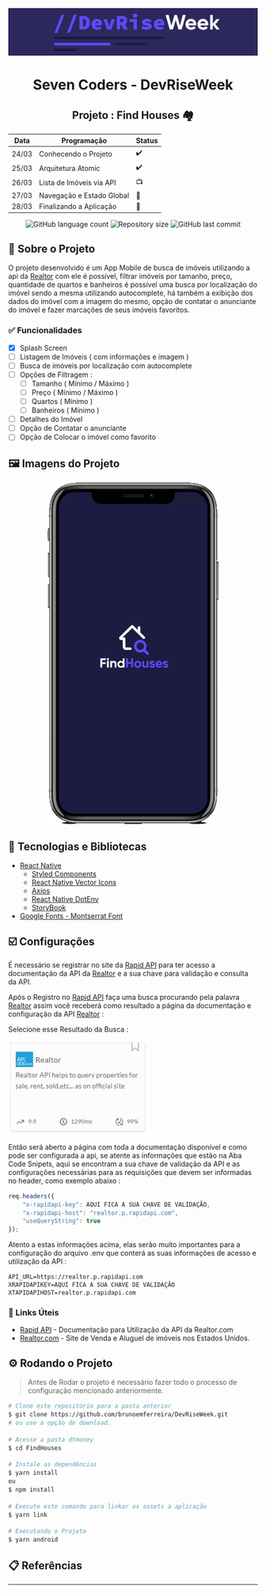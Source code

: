 <!-- Logotipo -->
<div align="center">
   <img src="./Assets/logo.png"/>
</div>

<!-- Title -->
<h1 align="center">Seven Coders - DevRiseWeek</h1>

<!-- Subtitle -->
<h2 align="center"> Projeto : Find Houses 🏘️ </h2>

| Data  | Programação               | Status |
| ----- | ------------------------- | ------ |
| 24/03 | Conhecendo o Projeto      | ✔️      |
| 25/03 | Arquitetura Atomic        | ✔️      |
| 26/03 | Lista de Imóveis via API  | 📺      |
| 27/03 | Navegação e Estado Global | 🚧      |
| 28/03 | Finalizando a Aplicação   | 🚧      |


<!-- Badges -->
<p align="center">
  <img alt="GitHub language count" src="https://img.shields.io/github/languages/count/brunoemferreira/DevRiseWeek?color=%2304D361?style=flat-square">
  <img alt="Repository size" src="https://img.shields.io/github/repo-size/brunoemferreira/DevRiseWeek?style=flat-square">
  <img alt="GitHub last commit" src="https://img.shields.io/github/last-commit/brunoemferreira/DevRiseWeek?style=flat-square">
</p>

<!-- Sobre o Projeto -->
## 🚀 Sobre o Projeto
O projeto desenvolvido é um App Mobile de busca de imóveis utilizando a api da [Realtor](https://www.realtor.com/) com ele é possível, filtrar imóveis por tamanho, preço, quantidade de quartos e banheiros é possível uma busca por localização do imóvel sendo a mesma utilizando autocomplete, há também a exibição dos dados do imóvel com a imagem do mesmo, opção de contatar o anunciante do imóvel e fazer marcações de seus imóveis favoritos.   

### ✅ Funcionalidades 
- [X] Splash Screen 
- [ ] Listagem de Imóveis ( com informações e imagem )
- [ ] Busca de imóveis por localização com autocomplete
- [ ] Opções de Filtragem :
  - [ ] Tamanho ( Mínimo / Máximo )
  - [ ] Preço ( Mínimo / Máximo )
  - [ ] Quartos ( Mínimo )
  - [ ] Banheiros ( Mínimo )  
- [ ] Detalhes do Imóvel
- [ ] Opção de Contatar o anunciante
- [ ] Opção de Colocar o imóvel como favorito

## 🖼️ Imagens do Projeto

<div align="center">
   <img src="./Assets/SplashScreen.png"/>
</div>

## 🧰 Tecnologias e Bibliotecas
* [React Native](https://reactnative.dev/)
  * [Styled Components]()
  * [React Native Vector Icons]()
  * [Axios]()
  * [React Native DotEnv]()
  * [StoryBook]()
* [Google Fonts - Montserrat Font]()

## ☑️ Configurações
É necessário se registrar no site da [Rapid API](https://rapidapi.com/) para ter acesso a documentação da API da [Realtor](https://www.realtor.com/) e a sua chave para validação e consulta da API.

Após o Registro no [Rapid API](https://rapidapi.com/) faça uma busca procurando pela palavra [Realtor](https://www.realtor.com/) assim você receberá como resultado a página da documentação e configuração da API [Realtor](https://www.realtor.com/) : 

Selecione esse Resultado da Busca :

<img src="./assets/apirealtor.png"/>

Então será aberto a página com toda a documentação disponível e como pode ser configurada a api, se atente as informações que estão na Aba Code Snipets, aqui se encontram a sua chave de validação da API e as configurações necessárias para as requisições que devem ser informadas no header, como exemplo abaixo : 

```javascript
req.headers({
	"x-rapidapi-key": AQUI FICA A SUA CHAVE DE VALIDAÇÃO,
	"x-rapidapi-host": "realtor.p.rapidapi.com",
	"useQueryString": true
});

```
Atento a estas informações acima, elas serão muito importantes para a configuração do arquivo .env que conterá as suas informações de acesso e utilização da API :

```env
API_URL=https://realtor.p.rapidapi.com
XRAPIDAPIKEY=AQUI FICA A SUA CHAVE DE VALIDAÇÃO
XTAPIDAPIHOST=realtor.p.rapidapi.com
```

### 🔗 Links Úteis
* [Rapid API](https://rapidapi.com/) - Documentação para Utilização da API da Realtor.com 
* [Realtor.com](https://www.realtor.com/) - Site de Venda e Aluguel de imóveis nos Estados Unidos.


## ⚙️ Rodando o Projeto
> Antes de Rodar o projeto é necessário fazer todo o processo de configuração mencionado anteriormente.
```bash
# Clone este repositório para a pasta anterior
$ git clone https://github.com/brunoemferreira/DevRiseWeek.git
# ou use a opção de download.

# Acesse a pasta dtmoney
$ cd FindHouses

# Instale as dependências
$ yarn install
ou
$ npm install

# Execute este comando para linkar os assets a aplicação
$ yarn link

# Executando o Projeto
$ yarn android 

```
## 📋 Referências


---